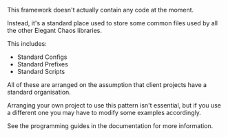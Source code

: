 This framework doesn't actually contain any code at the moment.

Instead, it's a standard place used to store some common files used by all
the other Elegant Chaos libraries.

This includes:

- Standard Configs
- Standard Prefixes
- Standard Scripts

All of these are arranged on the assumption that client projects have a standard organisation. 

Arranging your own project to use this pattern isn't essential, but if you use a different one you may have to modify some examples accordingly.

See the programming guides in the documentation for more information.